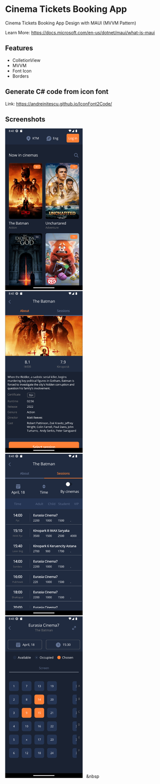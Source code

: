 # Cinema Tickets Booking App
Cinema Tickets Booking App Design with MAUI (MVVM Pattern)

Learn More: https://docs.microsoft.com/en-us/dotnet/maui/what-is-maui

## Features
* ColletionView
* MVVM
* Font Icon
* Borders

## Generate C# code from icon font
Link: https://andreinitescu.github.io/IconFont2Code/

## Screenshots
<img  src="Preview/1.png" width="250" height="520"> &nbsp;&nbsp;&nbsp; 
<img src="Preview/2.png" width="250" height="520"> &nbsp;&nbsp;&nbsp; 
<img src="Preview/3.png" width="250" height="520"> <br>
<img  src="Preview/4.png" width="250" height="520"> &nbsp;&nbsp;&nbsp
